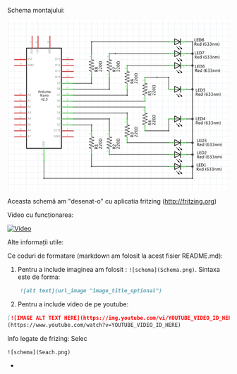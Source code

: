 

Schema montajului:

![schema](Schema.png)

Aceasta schemă am "desenat-o" cu aplicatia fritzing (http://fritzing.org)


Video cu funcționarea:

[![Video](https://img.youtube.com/vi/VA6OY-tWPuI/0.jpg)](https://www.youtube.com/watch?v=VA6OY-tWPuI)

Alte informații utile:

Ce coduri de formatare (markdown am folosit la acest fisier README.md): 

1. Pentru a include imaginea am folosit : `![schema](Schema.png)`.
Sintaxa este de forma:
``` markdown
    ![alt text](url_image "image_title_optional")

```

2. Pentru a include video de pe youtube:

``` markdown
[![IMAGE ALT TEXT HERE](https://img.youtube.com/vi/YOUTUBE_VIDEO_ID_HERE/0.jpg)]
(https://www.youtube.com/watch?v=YOUTUBE_VIDEO_ID_HERE)

```


Info legate de frizing:
 Selec

    ![schema](Seach.png)
 - 